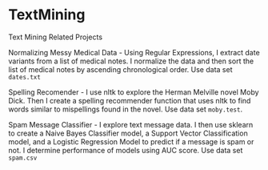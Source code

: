 # TextMining
Text Mining Related Projects

Normalizing Messy Medical Data - Using Regular Expressions, I extract date variants from a list of medical notes. I normalize the data and then sort the list of medical notes by ascending chronological order. Use data set `dates.txt`

Spelling Recomender - I use nltk to explore the Herman Melville novel Moby Dick. Then I create a spelling recommender function that uses nltk to find words similar to mispellings found in the novel. Use data set `moby.test`.

Spam Message Classifier - I explore text message data. I then use sklearn to create a Naive Bayes Classifier model, a Support Vector Classification model, and a Logistic Regression Model to predict if a message is spam or not. I determine performance of models using AUC score. Use data set `spam.csv`
